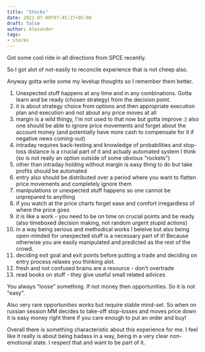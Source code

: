 ```yaml
---
title: "Stocks"
date: 2021-07-09T07:45:27+05:00
draft: false
author: Alexander
tags:
- stocks
---
```


Got some cool ride in all directions from SPCE recently.

So I got alot of not-easily to reconcile experience that is not cheep also.


Anyway gotta write some my levelup thoughts so I remember them better.

1. Unexpected stuff happens at any time and in any combinations. Gotta learn and be ready (chosen strategy) from the decision point.
1. it is about strategy choice from options and then appropriate execution plan and execution and not about any price moves at all
1. margin is a wild thingy, I'm not used to that now but gotta improve :) also one should be able to ignore price movements and forget about the account money (and potentially have more cash to compensate for it if negative news coming-out)
1. intraday requires back-testing and knowledge of probabilities and stop-loss distance is a crucial part of it
   and actualy automated system I think (so is not really an option outside of some obvious "rockets")
1. other than intraday holding without margin is easy thing to do but take profits should be automated
1. entry also should be distributed over a period where you want to flatten price movements and completely ignore them
1. manipulations or unexpected stuff happens so one cannot be unprepared to anything
1. if you watch at the price charts forget ease and comfort irregardless of where the price goes
1. it is like a work - you need to be on time on crucial points and be ready (also timeboxed decision making, not random urgent stupid actions)
1. in a way being serious and methodical works I beleive but also being open-minded for unexpected stuff is a necessary part of it! Because otherwise you are easily manipulated and predicted as the rest of the crowd.
1. deciding exit goal and exit points before putting a trade
   and deciding on entry process relaxes you thinking alot.
1. fresh and not confused brains are a resource - don't overtrade
1. read books on stuff - they give useful small related advices

You always "loose" somethnig. If not money then opportunities.
So it is not "easy".

Also very rare opportunities works but require stable mind-set.
So when on russian session MM decides to take-off stop-losses and moves price down it is easy money right there if you care enough to put an order and buy!

Overall there is something characteristic about this experience for me.
I feel like it really is about being badass in a way, being in a very clear non-emotional state.
I respect that and want to be part of it.
